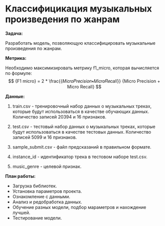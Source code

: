 #  Kлассифицикация музыкальных произведения по жанрам

__Задача:__

Разработать модель, позволяющую классифицировать музыкальные произведения по жанрам.

__Метрика:__

Необходимо максимизировать метрику f1_micro, которая вычисляется по формуле:
$$
{F1 micro} = 2 * \frac{{𝑀𝑖𝑐𝑟𝑜𝑃𝑟𝑒𝑐𝑖𝑠𝑖𝑜𝑛∗𝑀𝑖𝑐𝑟𝑜𝑅𝑒𝑐𝑎𝑙𝑙}} {Micro Precision + Micro Recall}
$$
 
__Данные:__

1) train.csv - тренировочный набор данных о музыкальных треках, которые будут использоваться в качестве обучающих данных. Количество записей 20394 и 16 признаков.

2) test.csv - тестовый набор данных о музыкальных треках, которые будут использоваться в качестве тестовых данных. Количество записей 5099 и 16 признаков.

3) sample_submit.csv - файл предсказаний в правильном формате.

4) instance_id - идентификатор трека в тестовом наборе test.csv.

5) music_genre - целевой признак.


__План работы:__

 -  Загрузка библиотек.
 - Установка параметров проекта.
 - Ознакомление с данными.
 - Анализ и редобработка данных.
 - Обучение разных модели, подбор мараметров и нахождение лучшей.
 - Тестирование модели.
